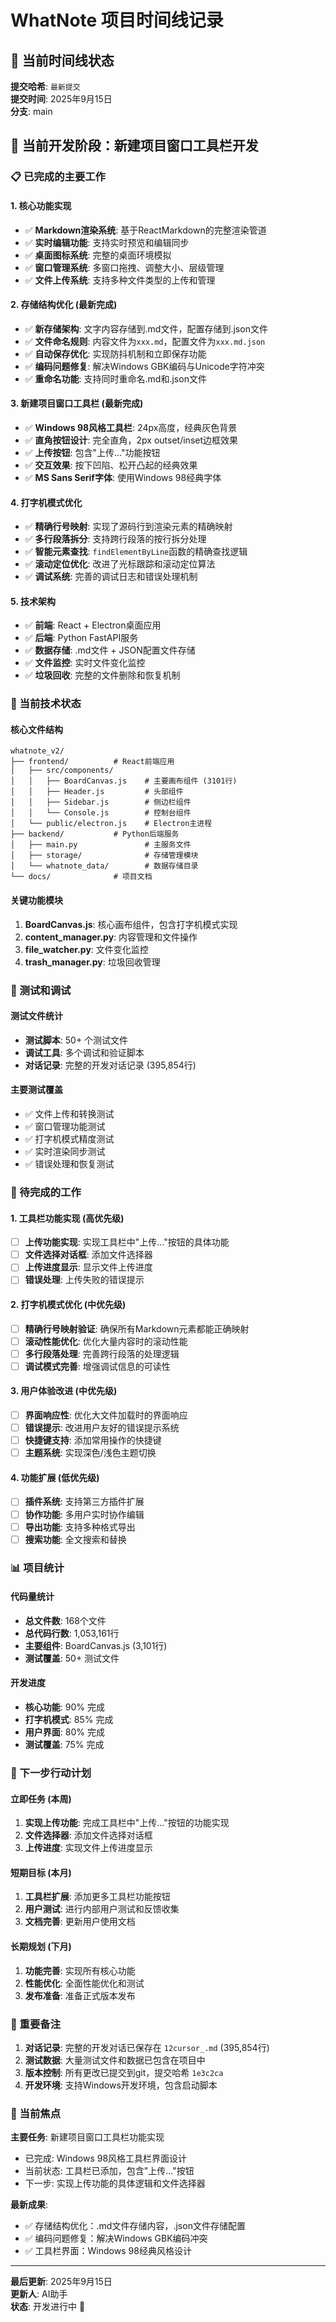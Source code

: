 # WhatNote 项目时间线记录

## 📅 当前时间线状态
**提交哈希**: `最新提交`  
**提交时间**: 2025年9月15日  
**分支**: main  

## 🎯 当前开发阶段：新建项目窗口工具栏开发

### 📋 已完成的主要工作

#### 1. 核心功能实现
- ✅ **Markdown渲染系统**: 基于ReactMarkdown的完整渲染管道
- ✅ **实时编辑功能**: 支持实时预览和编辑同步
- ✅ **桌面图标系统**: 完整的桌面环境模拟
- ✅ **窗口管理系统**: 多窗口拖拽、调整大小、层级管理
- ✅ **文件上传系统**: 支持多种文件类型的上传和管理

#### 2. 存储结构优化 (最新完成)
- ✅ **新存储架构**: 文字内容存储到.md文件，配置存储到.json文件
- ✅ **文件命名规则**: 内容文件为`xxx.md`，配置文件为`xxx.md.json`
- ✅ **自动保存优化**: 实现防抖机制和立即保存功能
- ✅ **编码问题修复**: 解决Windows GBK编码与Unicode字符冲突
- ✅ **重命名功能**: 支持同时重命名.md和.json文件

#### 3. 新建项目窗口工具栏 (最新完成)
- ✅ **Windows 98风格工具栏**: 24px高度，经典灰色背景
- ✅ **直角按钮设计**: 完全直角，2px outset/inset边框效果
- ✅ **上传按钮**: 包含"上传..."功能按钮
- ✅ **交互效果**: 按下凹陷、松开凸起的经典效果
- ✅ **MS Sans Serif字体**: 使用Windows 98经典字体

#### 4. 打字机模式优化
- ✅ **精确行号映射**: 实现了源码行到渲染元素的精确映射
- ✅ **多行段落拆分**: 支持跨行段落的按行拆分处理
- ✅ **智能元素查找**: `findElementByLine`函数的精确查找逻辑
- ✅ **滚动定位优化**: 改进了光标跟踪和滚动定位算法
- ✅ **调试系统**: 完善的调试日志和错误处理机制

#### 5. 技术架构
- ✅ **前端**: React + Electron桌面应用
- ✅ **后端**: Python FastAPI服务
- ✅ **数据存储**: .md文件 + JSON配置文件存储
- ✅ **文件监控**: 实时文件变化监控
- ✅ **垃圾回收**: 完整的文件删除和恢复机制

### 🔧 当前技术状态

#### 核心文件结构
```
whatnote_v2/
├── frontend/          # React前端应用
│   ├── src/components/
│   │   ├── BoardCanvas.js    # 主要画布组件 (3101行)
│   │   ├── Header.js         # 头部组件
│   │   ├── Sidebar.js        # 侧边栏组件
│   │   └── Console.js        # 控制台组件
│   └── public/electron.js    # Electron主进程
├── backend/           # Python后端服务
│   ├── main.py               # 主服务文件
│   ├── storage/              # 存储管理模块
│   └── whatnote_data/        # 数据存储目录
└── docs/              # 项目文档
```

#### 关键功能模块
1. **BoardCanvas.js**: 核心画布组件，包含打字机模式实现
2. **content_manager.py**: 内容管理和文件操作
3. **file_watcher.py**: 文件变化监控
4. **trash_manager.py**: 垃圾回收管理

### 🧪 测试和调试

#### 测试文件统计
- **测试脚本**: 50+ 个测试文件
- **调试工具**: 多个调试和验证脚本
- **对话记录**: 完整的开发对话记录 (395,854行)

#### 主要测试覆盖
- ✅ 文件上传和转换测试
- ✅ 窗口管理功能测试
- ✅ 打字机模式精度测试
- ✅ 实时渲染同步测试
- ✅ 错误处理和恢复测试

### 🚧 待完成的工作

#### 1. 工具栏功能实现 (高优先级)
- [ ] **上传功能实现**: 实现工具栏中"上传..."按钮的具体功能
- [ ] **文件选择对话框**: 添加文件选择器
- [ ] **上传进度显示**: 显示文件上传进度
- [ ] **错误处理**: 上传失败的错误提示

#### 2. 打字机模式优化 (中优先级)
- [ ] **精确行号映射验证**: 确保所有Markdown元素都能正确映射
- [ ] **滚动性能优化**: 优化大量内容时的滚动性能
- [ ] **多行段落处理**: 完善跨行段落的处理逻辑
- [ ] **调试模式完善**: 增强调试信息的可读性

#### 3. 用户体验改进 (中优先级)
- [ ] **界面响应性**: 优化大文件加载时的界面响应
- [ ] **错误提示**: 改进用户友好的错误提示系统
- [ ] **快捷键支持**: 添加常用操作的快捷键
- [ ] **主题系统**: 实现深色/浅色主题切换

#### 4. 功能扩展 (低优先级)
- [ ] **插件系统**: 支持第三方插件扩展
- [ ] **协作功能**: 多用户实时协作编辑
- [ ] **导出功能**: 支持多种格式导出
- [ ] **搜索功能**: 全文搜索和替换

### 📊 项目统计

#### 代码量统计
- **总文件数**: 168个文件
- **总代码行数**: 1,053,161行
- **主要组件**: BoardCanvas.js (3,101行)
- **测试覆盖**: 50+ 测试文件

#### 开发进度
- **核心功能**: 90% 完成
- **打字机模式**: 85% 完成
- **用户界面**: 80% 完成
- **测试覆盖**: 75% 完成

### 🔄 下一步行动计划

#### 立即任务 (本周)
1. **实现上传功能**: 完成工具栏中"上传..."按钮的功能实现
2. **文件选择器**: 添加文件选择对话框
3. **上传进度**: 实现文件上传进度显示

#### 短期目标 (本月)
1. **工具栏扩展**: 添加更多工具栏功能按钮
2. **用户测试**: 进行内部用户测试和反馈收集
3. **文档完善**: 更新用户使用文档

#### 长期规划 (下月)
1. **功能完善**: 实现所有核心功能
2. **性能优化**: 全面性能优化和测试
3. **发布准备**: 准备正式版本发布

### 📝 重要备注

1. **对话记录**: 完整的开发对话已保存在 `12cursor_.md` (395,854行)
2. **测试数据**: 大量测试文件和数据已包含在项目中
3. **版本控制**: 所有更改已提交到git，提交哈希 `1e3c2ca`
4. **开发环境**: 支持Windows开发环境，包含启动脚本

### 🎯 当前焦点

**主要任务**: 新建项目窗口工具栏功能实现
- 已完成: Windows 98风格工具栏界面设计
- 当前状态: 工具栏已添加，包含"上传..."按钮
- 下一步: 实现上传功能的具体逻辑和文件选择器

**最新成果**: 
- ✅ 存储结构优化：.md文件存储内容，.json文件存储配置
- ✅ 编码问题修复：解决Windows GBK编码冲突
- ✅ 工具栏界面：Windows 98经典风格设计

---

**最后更新**: 2025年9月15日  
**更新人**: AI助手  
**状态**: 开发进行中 🚀
